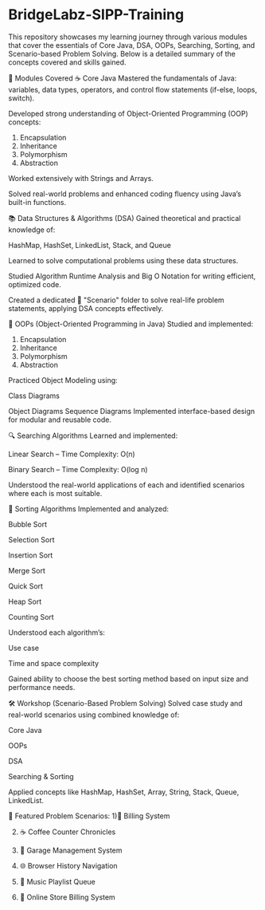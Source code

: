 # BridgeLabz-SIPP-Training

This repository showcases my learning journey through various modules that cover the essentials of Core Java, DSA, OOPs, Searching, Sorting, and Scenario-based Problem Solving. Below is a detailed summary of the concepts covered and skills gained.

📌 Modules Covered
☕ Core Java
Mastered the fundamentals of Java: variables, data types, operators, and control flow statements (if-else, loops, switch).

Developed strong understanding of Object-Oriented Programming (OOP) concepts:

1) Encapsulation
2) Inheritance
3) Polymorphism
4) Abstraction

Worked extensively with Strings and Arrays.

Solved real-world problems and enhanced coding fluency using Java’s built-in functions.

📚 Data Structures & Algorithms (DSA)
Gained theoretical and practical knowledge of:

HashMap, HashSet, LinkedList, Stack, and Queue

Learned to solve computational problems using these data structures.

Studied Algorithm Runtime Analysis and Big O Notation for writing efficient, optimized code.

Created a dedicated 📁 "Scenario" folder to solve real-life problem statements, applying DSA concepts effectively.

🔄 OOPs (Object-Oriented Programming in Java)
Studied and implemented:

1) Encapsulation
2) Inheritance
3) Polymorphism
4) Abstraction

Practiced Object Modeling using:

Class Diagrams

Object Diagrams Sequence Diagrams Implemented interface-based design for modular and reusable code.

🔍 Searching Algorithms
Learned and implemented:

Linear Search – Time Complexity: O(n)

Binary Search – Time Complexity: O(log n)

Understood the real-world applications of each and identified scenarios where each is most suitable.

🧮 Sorting Algorithms
Implemented and analyzed:

Bubble Sort

Selection Sort

Insertion Sort

Merge Sort

Quick Sort

Heap Sort

Counting Sort

Understood each algorithm’s:

Use case

Time and space complexity

Gained ability to choose the best sorting method based on input size and performance needs.

🛠 Workshop (Scenario-Based Problem Solving)
Solved case study and real-world scenarios using combined knowledge of:

Core Java

OOPs

DSA

Searching & Sorting

Applied concepts like HashMap, HashSet, Array, String, Stack, Queue, LinkedList.

🔧 Featured Problem Scenarios:
1)🧾 Billing System

2) ☕ Coffee Counter Chronicles

3) 🚗 Garage Management System

4) 🌐 Browser History Navigation

5) 🎵 Music Playlist Queue

6) 🛒 Online Store Billing System


